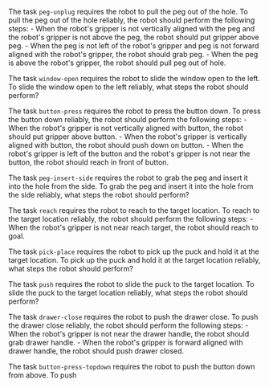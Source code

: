 

The task `peg-unplug` requires the robot to pull the peg out of the hole.
To pull the peg out of the hole reliably, the robot should perform the following steps:
    - When the robot's gripper is not vertically aligned with the peg and the robot's gripper is not above the peg, the robot should put gripper above peg.
    - When the peg is not left of the robot's gripper and peg is not forward aligned with the robot's gripper, the robot should grab peg.
    - When the peg is above the robot's gripper, the robot should pull peg out of hole.

The task `window-open` requires the robot to slide the window open to the left.
To slide the window open to the left reliably, what steps the robot should perform?

The task `button-press` requires the robot to press the button down.
To press the button down reliably, the robot should perform the following steps:
    - When the robot's gripper is not vertically aligned with button, the robot should put gripper above button.
    - When the robot's gripper is vertically aligned with button, the robot should push down on button.
    - When the robot's gripper is left of the button and the robot's gripper is not near the button, the robot should reach in front of button.

The task `peg-insert-side` requires the robot to grab the peg and insert it into the hole from the side.
To grab the peg and insert it into the hole from the side reliably, what steps the robot should perform?

The task `reach` requires the robot to reach to the target location.
To reach to the target location reliably, the robot should perform the following steps:
    - When the robot's gripper is not near reach target, the robot should reach to goal.

The task `pick-place` requires the robot to pick up the puck and hold it at the target location.
To pick up the puck and hold it at the target location reliably, what steps the robot should perform?

The task `push` requires the robot to slide the puck to the target location.
To slide the puck to the target location reliably, what steps the robot should perform?

The task `drawer-close` requires the robot to push the drawer close.
To push the drawer close reliably, the robot should perform the following steps:
    - When the robot's gripper is not near the drawer handle, the robot should grab drawer handle.
    - When the robot's gripper is forward aligned with drawer handle, the robot should push drawer closed.

The task `button-press-topdown` requires the robot to push the button down from above.
To push